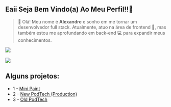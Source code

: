 ## Eaii Seja Bem Vindo(a) Ao Meu Perfil!!🚀

> 👋 Olá! Meu nome é **Alexandre** e sonho em me tornar um desenvolvedor full stack. Atualmente, atuo na área de frontend 🎨, mas também estou me aprofundando em back-end 💻 para expandir meus conhecimentos.


<div>
  <a href="https://github.com/Alexandre-Michael">
    <img src="https://github-readme-stats.vercel.app/api?username=Alexandre-Michael&theme=dark&show_icons=true">
     <br><br>
    <img src="https://github-readme-stats.vercel.app/api/top-langs/?username=Alexandre-Michael&theme=dark">
  </a>
</div>

  ## Alguns projetos:
    
- 1 - [Mini Paint](https://github.com/Alexandre-Michael/Mini-Paint)
- 2 - [New PodTech (Production)](https://github.com/PodTech-IFS/PodTech-Rework)
- 3 - [Old PodTech](https://github.com/Alexandre-Michael/PodTech)
